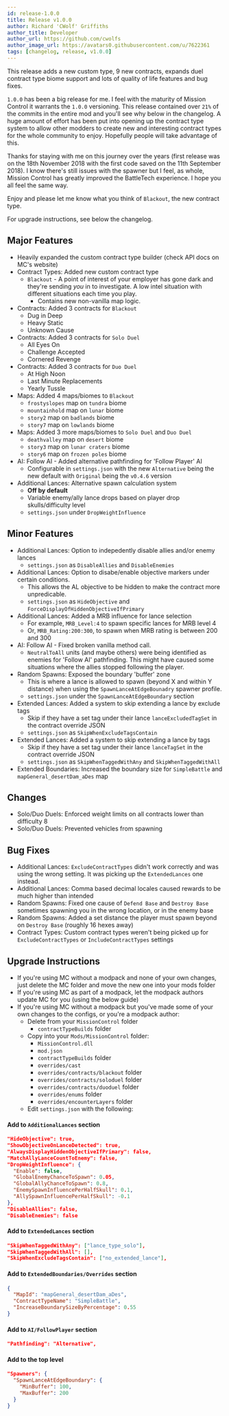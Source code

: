 ```yaml
---
id: release-1.0.0
title: Release v1.0.0
author: Richard 'CWolf' Griffiths
author_title: Developer
author_url: https://github.com/cwolfs
author_image_url: https://avatars0.githubusercontent.com/u/7622361
tags: [changelog, release, v1.0.0]
---
```


This release adds a new custom type, 9 new contracts, expands duel contract type biome support and lots of quality of life features and bug fixes.

`1.0.0` has been a big release for me. I feel with the maturity of Mission Control it warrants the `1.0.0` versioning. This release contained over `21%` of the commits in the entire mod and you'll see why below in the changelog. A huge amount of effort has been put into opening up the contract type system to allow other modders to create new and interesting contract types for the whole community to enjoy. Hopefully people will take advantage of this.

Thanks for staying with me on this journey over the years (first release was on the 18th November 2018 with the first code saved on the 11th September 2018). I know there's still issues with the spawner but I feel, as whole, Mission Control has greatly improved the BattleTech experience. I hope you all feel the same way.

Enjoy and please let me know what you think of `Blackout`, the new contract type.

For upgrade instructions, see below the changelog.

## Major Features

- Heavily expanded the custom contract type builder (check API docs on MC's website)
- Contract Types: Added new custom contract type
  - `Blackout` - A point of interest of your employer has gone dark and they're sending _you_ in to investigate. A low intel situation with different situations each time you play.
    - Contains new non-vanilla map logic.
- Contracts: Added 3 contracts for `Blackout`
  - Dug in Deep
  - Heavy Static
  - Unknown Cause
- Contracts: Added 3 contracts for `Solo Duel`
  - All Eyes On
  - Challenge Accepted
  - Cornered Revenge
- Contracts: Added 3 contracts for `Duo Duel`
  - At High Noon
  - Last Minute Replacements
  - Yearly Tussle
- Maps: Added 4 maps/biomes to `Blackout`
  - `frostyslopes` map on `tundra` biome
  - `mountainhold` map on `lunar` biome
  - `story2` map on `badlands` biome
  - `story7` map on `lowlands` biome
- Maps: Added 3 more maps/biomes to `Solo Duel` and `Duo Duel`
  - `deathvalley` map on `desert` biome
  - `story3` map on `lunar craters` biome
  - `story6` map on `frozen poles` biome
- AI: Follow AI - Added alternative pathfinding for 'Follow Player' AI
  - Configurable in `settings.json` with the new `Alternative` being the new default with `Original` being the `v0.4.6` version
- Additional Lances: Alternative spawn calculation system
  - **Off by default**
  - Variable enemy/ally lance drops based on player drop skulls/difficulty level
  - `settings.json` under `DropWeightInfluence`

## Minor Features

- Additional Lances: Option to indepedently disable allies and/or enemy lances
  - `settings.json` as `DisableAllies` and `DisableEnemies`
- Additional Lances: Option to disabe/enable objective markers under certain conditions.
  - This allows the AL objective to be hidden to make the contract more unpredicable.
  - `settings.json` as `HideObjective` and `ForceDisplayOfHiddenObjectiveIfPrimary`
- Additional Lances: Added a MRB influence for lance selection
  - For example, `MRB_Level:4` to spawn specific lances for MRB level 4
  - Or, `MRB_Rating:200:300`, to spawn when MRB rating is between 200 and 300
- AI: Follow AI - Fixed broken vanilla method call.
  - `NeutralToAll` units (and maybe others) were being identified as enemies for 'Follow AI' pathfinding. This might have caused some situations where the allies stopped following the player.
- Random Spawns: Exposed the boundary 'buffer' zone
  - This is where a lance is allowed to spawn (beyond X and within Y distance) when using the `SpawnLanceAtEdgeBounadry` spawner profile.
  - `settings.json` under the `SpawnLanceAtEdgeBoundary` section
- Extended Lances: Added a system to skip extending a lance by exclude tags
  - Skip if they have a set tag under their lance `lanceExcludedTagSet` in the contract override JSON
  - `settings.json` as `SkipWhenExcludeTagsContain`
- Extended Lances: Added a system to skip extending a lance by tags
  - Skip if they have a set tag under their lance `lanceTagSet` in the contract override JSON
  - `settings.json` as `SkipWhenTaggedWithAny` and `SkipWhenTaggedWithAll`
- Extended Boundaries: Increased the boundary size for `SimpleBattle` and `mapGeneral_desertDam_aDes` map

## Changes

- Solo/Duo Duels: Enforced weight limits on all contracts lower than difficulty 8
- Solo/Duo Duels: Prevented vehicles from spawning

## Bug Fixes

- Additional Lances: `ExcludeContractTypes` didn't work correctly and was using the wrong setting. It was picking up the `ExtendedLances` one instead.
- Additional Lances: Comma based decimal locales caused rewards to be much higher than intended
- Random Spawns: Fixed one cause of `Defend Base` and `Destroy Base` sometimes spawning you in the wrong location, or in the enemy base
- Random Spawns: Added a set distance the player must spawn beyond on `Destroy Base` (roughly 16 hexes away)
- Contract Types: Custom contract types weren't being picked up for `ExcludeContractTypes` or `IncludeContractTypes` settings

## Upgrade Instructions

- If you're using MC without a modpack and none of your own changes, just delete the MC folder and move the new one into your mods folder
- If you're using MC as part of a modpack, let the modpack authors update MC for you (using the below guide)
- If you're using MC without a modpack but you've made some of your own changes to the configs, or you're a modpack author:
  - Delete from your `MissionControl` folder
    - `contractTypeBuilds` folder
  - Copy into your `Mods/MissionControl` folder:
    - `MissionControl.dll`
    - `mod.json`
    - `contractTypeBuilds` folder
    - `overrides/cast`
    - `overrides/contracts/blackout` folder
    - `overrides/contracts/soloduel` folder
    - `overrides/contracts/duoduel` folder
    - `overrides/enums` folder
    - `overrides/encounterLayers` folder
  - Edit `settings.json` with the following:

#### Add to `AdditionalLances` section

```json
"HideObjective": true,
"ShowObjectiveOnLanceDetected": true,
"AlwaysDisplayHiddenObjectiveIfPrimary": false,
"MatchAllyLanceCountToEnemy": false,
"DropWeightInfluence": {
  "Enable": false,
  "GlobalEnemyChanceToSpawn": 0.05,
  "GlobalAllyChanceToSpawn": 0.8,
  "EnemySpawnInfluencePerHalfSkull": 0.1,
  "AllySpawnInfluencePerHalfSkull": -0.1
},
"DisableAllies": false,
"DisableEnemies": false
```

#### Add to `ExtendedLances` section

```json
"SkipWhenTaggedWithAny": ["lance_type_solo"],
"SkipWhenTaggedWithAll": [],
"SkipWhenExcludeTagsContain": ["no_extended_lance"],
```

#### Add to `ExtendedBoundaries/Overrides` section

```json
{
  "MapId": "mapGeneral_desertDam_aDes",
  "ContractTypeName": "SimpleBattle",
  "IncreaseBoundarySizeByPercentage": 0.55
}
```

#### Add to `AI/FollowPlayer` section

```json
"Pathfinding": "Alternative",
```

#### Add to the top level

```json
"Spawners": {
  "SpawnLanceAtEdgeBoundary": {
    "MinBuffer": 100,
    "MaxBuffer": 200
  }
}
```
